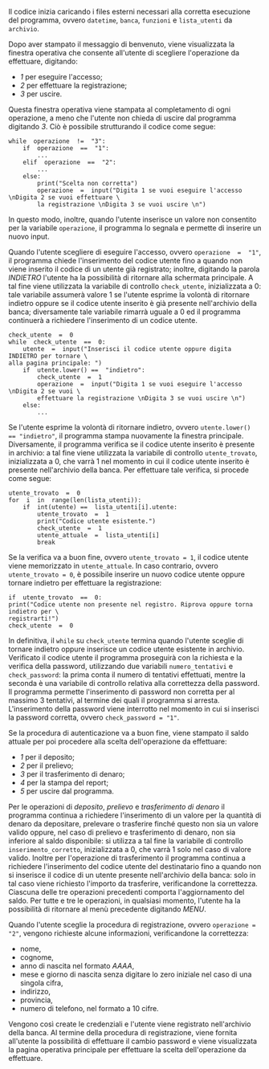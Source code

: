 Il codice inizia caricando i files esterni necessari alla corretta esecuzione del programma, ovvero `datetime`, `banca`, `funzioni` e `lista_utenti` da `archivio`.

Dopo aver stampato il messaggio di benvenuto, viene visualizzata la finestra operativa che consente all'utente di scegliere l'operazione da effettuare, digitando:

 - *1* per eseguire l'accesso;
 - *2* per effettuare la registrazione;
 - *3* per uscire.

Questa finestra operativa viene stampata al completamento di ogni operazione, a meno che l'utente non chieda di uscire dal programma digitando *3*. Ciò è possibile strutturando il codice come segue:

    while  operazione  !=  "3":
	    if  operazione  ==  "1":
		    ...
	    elif  operazione  ==  "2":
		    ...
	    else:
		    print("Scelta non corretta")
		    operazione  =  input("Digita 1 se vuoi eseguire l'accesso \nDigita 2 se vuoi effettuare \
		    la registrazione \nDigita 3 se vuoi uscire \n")
    
In questo modo, inoltre, quando l'utente inserisce un valore non consentito per la variabile `operazione`, il programma lo segnala e permette di inserire un nuovo input.

Quando l'utente scegliere di eseguire l'accesso, ovvero  `operazione  =  "1"`, il programma chiede l'inserimento del codice utente fino a quando non viene inserito il codice di un utente già registrato; inoltre, digitando la parola *INDIETRO* l'utente ha la possibilità di ritornare alla schermata principale. A tal fine viene utilizzata la variabile di controllo `check_utente`, inizializzata a 0: tale variabile assumerà valore 1 se l'utente esprime la volontà di ritornare indietro oppure se il codice utente inserito è già presente nell'archivio della banca; diversamente tale variabile rimarrà uguale a 0 ed il programma continuerà a richiedere l'inserimento di un codice utente.

    check_utente  =  0
    while  check_utente  ==  0:
	    utente  =  input("Inserisci il codice utente oppure digita INDIETRO per tornare \
	alla pagina principale: ")
		if  utente.lower() ==  "indietro":
			check_utente  =  1
			operazione  =  input("Digita 1 se vuoi eseguire l'accesso \nDigita 2 se vuoi \
			effettuare la registrazione \nDigita 3 se vuoi uscire \n")
		else:
			...

Se l'utente esprime la volontà di ritornare indietro, ovvero `utente.lower() == "indietro"`, il programma stampa nuovamente la finestra principale. Diversamente, il programma verifica se il codice utente inserito è presente in archivio: a tal fine viene utilizzata la variabile di controllo `utente_trovato`, inizializzata a 0, che varrà 1 nel momento in cui il codice utente inserito è presente nell'archivio della banca. Per effettuare tale verifica, si procede come segue:

    utente_trovato  =  0
    for  i  in  range(len(lista_utenti)):
	    if  int(utente) ==  lista_utenti[i].utente:
		    utente_trovato  =  1
			print("Codice utente esistente.")
			check_utente  =  1
			utente_attuale  =  lista_utenti[i]
			break
			
Se la verifica va a buon fine, ovvero `utente_trovato = 1`, il codice utente viene memorizzato in `utente_attuale`. In caso contrario, ovvero `utente_trovato = 0`, è possibile inserire un nuovo codice utente oppure tornare indietro per effettuare la registrazione:

    if  utente_trovato  ==  0:
    print("Codice utente non presente nel registro. Riprova oppure torna indietro per \
    registrarti!")
    check_utente  =  0

In definitiva, il `while` su `check_utente` termina quando l'utente sceglie di tornare indietro oppure inserisce un codice utente esistente in archivio.
Verificato il codice utente il programma proseguirà con la richiesta e la verifica della password, utilizzando due variabili `numero_tentativi` e `check_password`: la prima conta il numero di tentativi effettuati, mentre la seconda è una variabile di controllo relativa alla correttezza della password. Il programma permette l'inserimento di password non corretta per al massimo 3 tentativi, al termine dei quali il programma si arresta. L'inserimento della password viene interrotto nel momento in cui si inserisci la password corretta, ovvero `check_password = "1"`.

Se la procedura di autenticazione va a buon fine, viene stampato il saldo attuale per poi procedere alla scelta dell'operazione da effettuare:

 - *1* per il deposito;
 - *2* per il prelievo;
 - *3* per il trasferimento di denaro;
 - *4* per la stampa del report;
 - *5* per uscire dal programma.
 
Per le operazioni di *deposito*, *prelievo* e *trasferimento di denaro* il programma continua a richiedere l'inserimento di un valore per la quantità di denaro da depositare, prelevare o trasferire finché questo non sia un valore valido oppure, nel caso di prelievo e trasferimento di denaro, non sia inferiore al saldo disponibile: si utilizza a tal fine la variabile di controllo `inserimento_corretto`, inizializzata a 0, che varrà 1 solo nel caso di valore valido. 
Inoltre per l'operazione di trasferimento il programma continua a richiedere l'inserimento del codice utente del destinatario fino a quando non si inserisce il codice di un utente presente nell'archivio della banca: solo in tal caso viene richiesto l'importo da trasferire, verificandone la correttezza.
Ciascuna delle tre operazioni precedenti comporta l'aggiornamento del saldo.
Per tutte e tre le operazioni, in qualsiasi momento, l'utente ha la possibilità di ritornare al menù precedente digitando *MENU*.

Quando l'utente sceglie la procedura di registrazione, ovvero `operazione = "2"`, vengono richieste alcune informazioni, verificandone la correttezza: 
 - nome,
 - cognome,
 - anno di nascita nel formato *AAAA*,
 -  mese e giorno di nascita senza digitare lo zero iniziale nel caso di una singola cifra,
 - indirizzo,
 - provincia,
 - numero di telefono, nel formato a 10 cifre.

Vengono così create le credenziali e l'utente viene registrato nell'archivio della banca. Al termine della procedura di registrazione, viene fornita all'utente la possibilità di effettuare il cambio password e viene visualizzata la pagina operativa principale per effettuare la scelta dell'operazione da effettuare.
